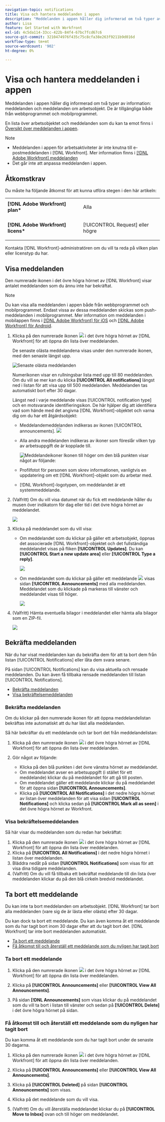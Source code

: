 ```yaml
---
navigation-topic: notifications
title: Visa och hantera meddelanden i appen
description: "Meddelanden i appen håller dig informerad om två typer av information: meddelanden om meddelanden och meddelanden om arbetsobjekt. De är tillgängliga både från webbprogrammet och mobilprogrammet."
author: Lisa
feature: Get Started with Workfront
exl-id: 4c5da114-33cc-422b-84f4-67bc7fcd67c6
source-git-commit: 3210474976f435c75c8cfa38e263f9211b9d016d
workflow-type: tm+mt
source-wordcount: '902'
ht-degree: 0%

---
```


# Visa och hantera meddelanden i appen

Meddelanden i appen håller dig informerad om två typer av information: meddelanden och meddelanden om arbetsobjekt. De är tillgängliga både från webbprogrammet och mobilprogrammet.

En lista över arbetsobjektet och meddelanden som du kan ta emot finns i [Översikt över meddelanden i appen](../../workfront-basics/using-notifications/in-app-notifications-overview.md).

>[!NOTE]
>
>* Meddelanden i appen för arbetsaktiviteter är inte knutna till e-postmeddelanden i [!DNL Workfront]. Mer information finns i [[!DNL Adobe Workfront] meddelanden](../../workfront-basics/using-notifications/wf-notifications.md)
>* Det går inte att anpassa meddelanden i appen.
>



## Åtkomstkrav

Du måste ha följande åtkomst för att kunna utföra stegen i den här artikeln:

<table style="table-layout:auto"> 
 <col> 
 </col> 
 <col> 
 </col> 
 <tbody> 
  <tr> 
   <td role="rowheader"><strong>[!DNL Adobe Workfront] plan*</strong></td> 
   <td> <p>Alla</p> </td> 
  </tr> 
  <tr> 
   <td role="rowheader"><strong>[!DNL Adobe Workfront] licens*</strong></td> 
   <td> <p>[!UICONTROL Request] eller högre</p> </td> 
  </tr> 
 </tbody> 
</table>

Kontakta [!DNL Workfront]-administratören om du vill ta reda på vilken plan eller licenstyp du har.

## Visa meddelanden

Den numrerade ikonen i det övre högra hörnet av [!DNL Workfront] visar antalet meddelanden som du ännu inte har bekräftat.

>[!NOTE]
>
>Du kan visa alla meddelanden i appen både från webbprogrammet och mobilprogrammet. Endast vissa av dessa meddelanden skickas som push-meddelanden i mobilprogrammet. Mer information om meddelanden i mobilappen finns i [[!DNL Adobe Workfront] för iOS](../../workfront-basics/mobile-apps/using-the-workfront-mobile-app/workfront-for-ios.md) och [[!DNL Adobe Workfront] för Android](../../workfront-basics/mobile-apps/using-the-workfront-mobile-app/workfront-for-android.md).

1. Klicka på den numrerade ikonen ![](assets/notifications-icon-jewel.jpg) i det övre högra hörnet av [!DNL Workfront] för att öppna din lista över meddelanden.

   De senaste olästa meddelandena visas under den numrerade ikonen, med den senaste längst upp.

   ![Senaste olästa meddelanden](assets/qs-notifications-350x330.png)

   Numerikonen visar en rullningsbar lista med upp till 80 meddelanden. Om du vill se mer kan du klicka **[!UICONTROL All notifications]** längst ned i listan för att visa upp till 500 meddelanden. Meddelanden tas automatiskt bort efter 30 dagar.

   Längst ned i varje meddelande visas [!UICONTROL notification type] och en motsvarande identifieringsikon. De här hjälper dig att identifiera vad som hände med det angivna [!DNL Workfront]-objektet och varna dig om du har ett åtgärdsobjekt:

   * Meddelandemeddelanden indikeras av ikonen [!UICONTROL announcements]. ![](assets/announcement.png)

   * Alla andra meddelanden indikeras av ikoner som föreslår vilken typ av arbetsuppgift de är kopplade till.

     ![Meddelandeikoner](assets/ntfcntype&icon-350x330.png)
Ikonen till höger om den blå punkten visar något av följande:

   * Profilfotot för personen som skrev informationen, vanligtvis en uppdatering om ett [!DNL Workfront]-objekt som du arbetar med.
   * [!DNL Workfront]-logotypen, om meddelandet är ett systemmeddelande.


1. (Valfritt) Om du vill visa datumet när du fick ett meddelande håller du musen över indikatorn för dag eller tid i det övre högra hörnet av meddelandet.

   ![](assets/hoveroverdate-350x437.png)

1. Klicka på meddelandet som du vill visa:

   * Om meddelandet som du klickar på gäller ett arbetsobjekt, öppnas det associerade [!DNL Workfront]-objektet och det fullständiga meddelandet visas på fliken **[!UICONTROL Updates]**. Du kan **[!UICONTROL Start a new update area]** eller **[!UICONTROL Type a reply]**.

     ![](assets/object-opens-click-work-ntfctn-qs-350x183.png)

   * Om meddelandet som du klickar på gäller ett meddelande ![](assets/announcement.png) visas sidan **[!UICONTROL Announcements]** med alla meddelanden. Meddelandet som du klickade på markeras till vänster och meddelandet visas till höger.

     ![](assets/announcements-page-qs-350x210.png)

1. (Valfritt) Hämta eventuella bilagor i meddelandet eller hämta alla bilagor som en ZIP-fil.

   ![](assets/download-attachments-350x106.png)

## Bekräfta meddelanden

När du har visat meddelanden kan du bekräfta dem för att ta bort dem från listan [!UICONTROL Notifications] eller låta dem svara senare.

På sidan [!UICONTROL Notifications] kan du visa aktuella och rensade meddelanden. Du kan även få tillbaka rensade meddelanden till listan [!UICONTROL Notifications].

* [Bekräfta meddelanden](#acknowledge-notifications)
* [Visa bekräftelsemeddelanden](#view-acknowledged-notifications)

### Bekräfta meddelanden

Om du klickar på den numrerade ikonen för att öppna meddelandelistan bekräftas inte automatiskt att du har läst alla meddelanden.

Så här bekräftar du ett meddelande och tar bort det från meddelandelistan:

1. Klicka på den numrerade ikonen ![](assets/notifications-icon-jewel.jpg) i det övre högra hörnet av [!DNL Workfront] för att öppna din lista över meddelanden.
1. Gör något av följande:

   * Klicka på den blå punkten i det övre vänstra hörnet av meddelandet.
   * Om meddelandet avser en arbetsuppgift (i stället för ett meddelande) klickar du på meddelandet för att gå till posten.
   * Om meddelandet gäller ett meddelande klickar du på meddelandet för att öppna sidan **[!UICONTROL Announcements]**.
   * Klicka på **[!UICONTROL All Notifications]** i det nedre högra hörnet av listan över meddelanden för att visa sidan **[!UICONTROL Notifications]** och klicka sedan på **[!UICONTROL Mark all as seen]** i det övre högra hörnet av Workfront.

### Visa bekräftelsemeddelanden

Så här visar du meddelanden som du redan har bekräftat:

1. Klicka på den numrerade ikonen ![](assets/notifications-icon-jewel.jpg) i det övre högra hörnet av [!DNL Workfront] för att öppna din lista över meddelanden.
1. Klicka på **[!UICONTROL All Notifications]** i det nedre högra hörnet i listan över meddelanden.
1. Bläddra nedåt på sidan **[!UICONTROL Notifications]** som visas för att visa dina tidigare meddelanden.
1. (Valfritt) Om du vill få tillbaka ett bekräftat meddelande till din lista över meddelanden klickar du på den blå cirkeln bredvid meddelandet.

## Ta bort ett meddelande

Du kan inte ta bort meddelanden om arbetsobjekt. [!DNL Workfront] tar bort alla meddelanden (vare sig de är lästa eller olästa) efter 30 dagar.

Du kan dock ta bort ett meddelande. Du kan även komma åt ett meddelande som du har tagit bort inom 30 dagar efter att du tagit bort det. [!DNL Workfront] tar inte bort meddelanden automatiskt.

* [Ta bort ett meddelande](#delete-an-announcement)
* [Få åtkomst till och återställ ett meddelande som du nyligen har tagit bort](#access-and-restore-an-announcement-you-deleted-recently)

### Ta bort ett meddelande

1. Klicka på den numrerade ikonen ![](assets/notifications-icon-jewel.jpg) i det övre högra hörnet av [!DNL Workfront] för att öppna din lista över meddelanden.
1. Klicka på **[!UICONTROL Announcements]** eller **[!UICONTROL View All Announcements]**.

1. På sidan **[!DNL Announcements]** som visas klickar du på meddelandet som du vill ta bort i listan till vänster och sedan på **[!UICONTROL Delete]** i det övre högra hörnet på sidan.

### Få åtkomst till och återställ ett meddelande som du nyligen har tagit bort

Du kan komma åt ett meddelande som du har tagit bort under de senaste 30 dagarna.

1. Klicka på den numrerade ikonen ![](assets/notifications-icon-jewel.jpg) i det övre högra hörnet av [!DNL Workfront] för att öppna din lista över meddelanden.
1. Klicka på **[!UICONTROL Announcements]** eller **[!UICONTROL View All Announcements]**.

1. Klicka på **[!UICONTROL Deleted]** på sidan **[!UICONTROL Announcements]** som visas.

1. Klicka på det meddelande som du vill visa.
1. (Valfritt) Om du vill återställa meddelandet klickar du på **[!UICONTROL Move to Inbox]** ovan och till höger om meddelandet.
